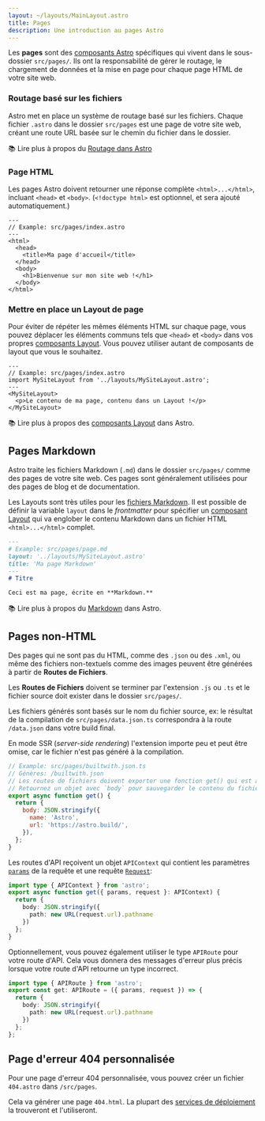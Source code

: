 ```yaml
---
layout: ~/layouts/MainLayout.astro
title: Pages
description: Une introduction au pages Astro
---
```


Les **pages** sont des [composants Astro](/fr/core-concepts/astro-components) spécifiques qui vivent dans le sous-dossier `src/pages/`. Ils ont la responsabilité de gérer le routage, le chargement de données et la mise en page pour chaque page HTML de votre site web.

### Routage basé sur les fichiers
Astro met en place un système de routage basé sur les fichiers. Chaque fichier `.astro` dans le dossier `src/pages` est une page de votre site web, créant une route URL basée sur le chemin du fichier dans le dossier.

📚 Lire plus à propos du [Routage dans Astro](/fr/core-concepts/routing)

### Page HTML

Les pages Astro doivent retourner une réponse complète `<html>...</html>`, incluant `<head>` et `<body>`. (`<!doctype html>` est optionnel, et sera ajouté automatiquement.)

```astro
---
// Example: src/pages/index.astro
---
<html>
  <head>
    <title>Ma page d'accueil</title>
  </head>
  <body>
    <h1>Bienvenue sur mon site web !</h1>
  </body>
</html>
```

### Mettre en place un Layout de page

Pour éviter de répéter les mêmes éléments HTML sur chaque page, vous pouvez déplacer les éléments communs tels que `<head>` et `<body>` dans vos propres [composants Layout](/fr/core-concepts/layouts). Vous pouvez utiliser autant de composants de layout que vous le souhaitez.

```astro
---
// Example: src/pages/index.astro
import MySiteLayout from '../layouts/MySiteLayout.astro';
---
<MySiteLayout>
  <p>Le contenu de ma page, contenu dans un Layout !</p>
</MySiteLayout>
```

📚 Lire plus à propos des [composants Layout](/fr/core-concepts/layouts) dans Astro.

## Pages Markdown

Astro traite les fichiers Markdown (`.md`) dans le dossier `src/pages/` comme des pages de votre site web. Ces pages sont généralement utilisées pour des pages de blog et de documentation.

Les Layouts sont très utiles pour les [fichiers Markdown](#pages-markdown). Il est possible de définir la variable `layout` dans le _frontmatter_ pour spécifier un [composant Layout](/fr/core-concepts/layouts) qui va englober le contenu Markdown dans un fichier HTML `<html>...</html>` complet.

```md
---
# Example: src/pages/page.md
layout: '../layouts/MySiteLayout.astro'
title: 'Ma page Markdown'
---
# Titre

Ceci est ma page, écrite en **Markdown.**
```

📚 Lire plus à propos du [Markdown](/fr/guides/markdown-content) dans Astro.


## Pages non-HTML

Des pages qui ne sont pas du HTML, comme des `.json` ou des `.xml`, ou même des fichiers non-textuels comme des images peuvent être générées à partir de **Routes de Fichiers**.

Les **Routes de Fichiers** doivent se terminer par l'extension `.js` ou `.ts` et le fichier source doit exister dans le dossier `src/pages/`.

Les fichiers générés sont basés sur le nom du fichier source, ex: le résultat de la compilation de `src/pages/data.json.ts` correspondra à la route `/data.json` dans votre build final.

En mode SSR (_server-side rendering_) l'extension importe peu et peut être omise, car le fichier n'est pas généré à la compilation.

```js
// Example: src/pages/builtwith.json.ts
// Génères: /builtwith.json
// Les routes de fichiers doivent exporter une fonction get() qui est appellée et génère le fichier.
// Retournez un objet avec `body` pour sauvegarder le contenu du fichier dans votre build final.
export async function get() {
  return {
    body: JSON.stringify({
      name: 'Astro',
      url: 'https://astro.build/',
    }),
  };
}
```

Les routes d'API reçoivent un objet `APIContext` qui contient les paramètres [`params`](/fr/reference/api-reference/#params) de la requête et une requête [`Request`](https://developer.mozilla.org/fr/docs/Web/API/Request):

```ts
import type { APIContext } from 'astro';
export async function get({ params, request }: APIContext) {
  return {
    body: JSON.stringify({
      path: new URL(request.url).pathname
    })
  };
}
```

Optionnellement, vous pouvez également utiliser le type `APIRoute` pour votre route d'API. Cela vous donnera des messages d'erreur plus précis lorsque votre route d'API retourne un type incorrect.

```ts
import type { APIRoute } from 'astro';
export const get: APIRoute = ({ params, request }) => {
  return {
    body: JSON.stringify({
      path: new URL(request.url).pathname
    })
  };
};
```

## Page d'erreur 404 personnalisée

Pour une page d'erreur 404 personnalisée, vous pouvez créer un fichier `404.astro` dans `/src/pages`.

Cela va générer une page `404.html`. La plupart des [services de déploiement](/fr/guides/deploy) la trouveront et l'utiliseront.